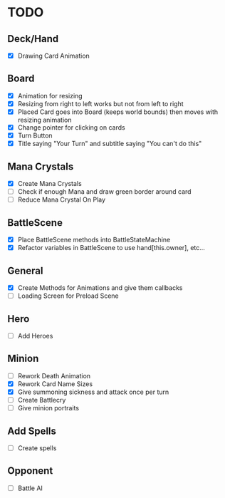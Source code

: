# TODO

## Deck/Hand

- [x] Drawing Card Animation

## Board

- [x] Animation for resizing
- [x] Resizing from right to left works but not from left to right
- [x] Placed Card goes into Board (keeps world bounds) then moves with resizing animation
- [x] Change pointer for clicking on cards
- [x] Turn Button
- [x] Title saying "Your Turn" and subtitle saying "You can't do this"

## Mana Crystals

- [x] Create Mana Crystals
- [ ] Check if enough Mana and draw green border around card
- [ ] Reduce Mana Crystal On Play

## BattleScene

- [x] Place BattleScene methods into BattleStateMachine
- [x] Refactor variables in BattleScene to use hand[this.owner], etc...

## General

- [x] Create Methods for Animations and give them callbacks
- [ ] Loading Screen for Preload Scene

## Hero

- [ ] Add Heroes

## Minion

- [ ] Rework Death Animation
- [x] Rework Card Name Sizes
- [x] Give summoning sickness and attack once per turn
- [ ] Create Battlecry
- [ ] Give minion portraits

## Add Spells

- [ ] Create spells

## Opponent

- [ ] Battle AI
